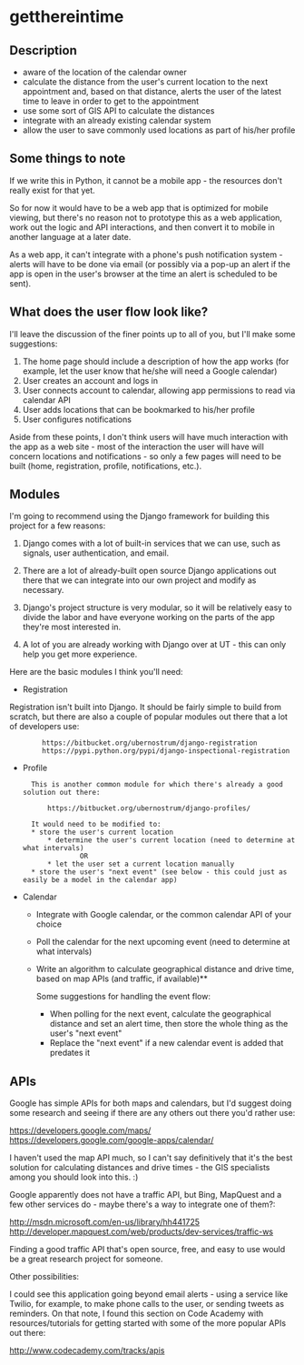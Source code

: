 getthereintime
==============

Description
----------------------------

* aware of the location of the calendar owner
* calculate the distance from the user's current location to the next appointment and, based on that distance, alerts the user of the latest time to leave in order to get to the appointment
* use some sort of GIS API to calculate the distances
* integrate with an already existing calendar system
* allow the user to save commonly used locations as part of his/her profile

Some things to note
----------------------------

If we write this in Python, it cannot be a mobile app - the resources don't really exist for that yet.

So for now it would have to be a web app that is optimized for mobile viewing, but there's no reason not to prototype this as a web application, work out the logic and API interactions, and then convert it to mobile in another language at a later date.

As a web app, it can't integrate with a phone's push notification system - alerts will have to be done via email (or possibly via a pop-up an alert if the app is open in the user's browser at the time an alert is scheduled to be sent).


What does the user flow look like?
----------------------------

I'll leave the discussion of the finer points up to all of you, but I'll make some suggestions:

1. The home page should include a description of how the app works (for example, let the user know that he/she will need a Google calendar)
2. User creates an account and logs in
3. User connects account to calendar, allowing app permissions to read via calendar API
4. User adds locations that can be bookmarked to his/her profile
5. User configures notifications

Aside from these points, I don't think users will have much interaction with the app as a web site - most of the interaction the user will have will concern locations and notifications - so only a few pages will need to be built (home, registration, profile, notifications, etc.).

Modules
----------------------------

I'm going to recommend using the Django framework for building this project for a few reasons:

1. Django comes with a lot of built-in services that we can use, such as signals, user authentication, and email.

2. There are a lot of already-built open source Django applications out there that we can integrate into our own project and modify as necessary.

3. Django's project structure is very modular, so it will be relatively easy to divide the labor and have everyone working on the parts of the app they're most interested in.

4. A lot of you are already working with Django over at UT - this can only help you get more experience.

Here are the basic modules I think you'll need:

* Registration

Registration isn't built into Django.  It should be fairly simple to build from scratch, but there are also a couple of popular modules out there that a lot of developers use:

            https://bitbucket.org/ubernostrum/django-registration
            https://pypi.python.org/pypi/django-inspectional-registration

* Profile

        This is another common module for which there's already a good solution out there:

            https://bitbucket.org/ubernostrum/django-profiles/

        It would need to be modified to:
        * store the user's current location
            * determine the user's current location (need to determine at what intervals)
                    OR
            * let the user set a current location manually
        * store the user's "next event" (see below - this could just as easily be a model in the calendar app)

* Calendar
    * Integrate with Google calendar, or the common calendar API of your choice
    * Poll the calendar for the next upcoming event (need to determine at what intervals)
    * Write an algorithm to calculate geographical distance and drive time, based on map APIs (and traffic, if available)**

        Some suggestions for handling the event flow:
        * When polling for the next event, calculate the geographical distance and set an alert time, then store the whole thing as the user's "next event"
        * Replace the "next event" if a new calendar event is added that predates it

APIs
----------------------------

Google has simple APIs for both maps and calendars, but I'd suggest doing some research and seeing if there are any others out there you'd rather use:

https://developers.google.com/maps/
https://developers.google.com/google-apps/calendar/

I haven't used the map API much, so I can't say definitively that it's the best solution for calculating distances and drive times - the GIS specialists among you should look into this.  :) 

Google apparently does not have a traffic API, but Bing, MapQuest and a few other services do - maybe there's a way to integrate one of them?:

http://msdn.microsoft.com/en-us/library/hh441725
http://developer.mapquest.com/web/products/dev-services/traffic-ws

Finding a good traffic API that's open source, free, and easy to use would be a great research project for someone.

Other possibilities:

I could see this application going beyond email alerts - using a service like Twilio, for example, to make phone calls to the user, or sending tweets as reminders.  On that note, I found this section on Code Academy with resources/tutorials for getting started with some of the more popular APIs out there:

http://www.codecademy.com/tracks/apis


